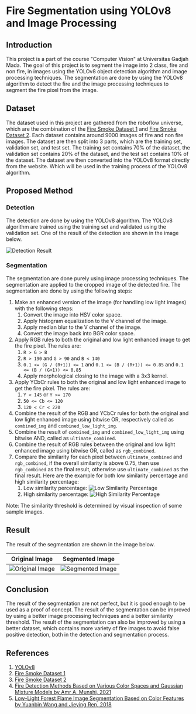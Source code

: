 # Fire Segmentation using YOLOv8 and Image Processing

## Introduction

This project is a part of the course "Computer Vision" at Universitas Gadjah Mada. The goal of this project is to segment the image into 2 class, fire and non fire, in images using the YOLOv8 object detection algorithm and image processing techniques. The segmentation are done by using the YOLOv8 algorithm to detect the fire and the image processing techniques to segment the fire pixel from the image.

## Dataset

The dataset used in this project are gathered from the roboflow universe, which are the combination of the [Fire Smoke Dataset 1](https://universe.roboflow.com/buitems-ycaeh/fire-smoke-datasets/dataset/1) and [Fire Smoke Dataset 2](https://universe.roboflow.com/latifa-sassi-zqgnz/fire-smoke-mx4z8/dataset/1). Each dataset contains around 9000 images of fire and non fire images. The dataset are then split into 3 parts, which are the training set, validation set, and test set. The training set contains 70% of the dataset, the validation set contains 20% of the dataset, and the test set contains 10% of the dataset. The dataset are then converted into the YOLOv8 format directly from the website. Which will be used in the training process of the YOLOv8 algorithm.

## Proposed Method

### Detection

The detection are done by using the YOLOv8 algorithm. The YOLOv8 algorithm are trained using the training set and validated using the validation set. One of the result of the detection are shown in the image below.

![Detection Result](./output/detected.jpg)

### Segmentation

The segmentation are done purely using image processing techniques. The segmentation are applied to the cropped image of the detected fire. The segmentation are done by using the following steps:

1. Make an enhanced version of the image (for handling low light images) with the following steps:
   1. Convert the image into HSV color space.
   2. Apply histogram equalization to the V channel of the image.
   3. Apply median blur to the V channel of the image.
   4. Convert the image back into BGR color space.
2. Apply RGB rules to both the original and low light enhanced image to get the fire pixel. The rules are:
   1. `R > G > B`
   2. `R > 190` and `G > 90` and `B < 140`
   3. `0.1 <= (G / (R+1)) <= 1` and `0.1 <= (B / (R+1)) <= 0.85` and `0.1 <= (B / (G+1)) <= 0.85`
   4. Apply morphological closing to the image with a 3x3 kernel.
3. Apply YCbCr rules to both the original and low light enhanced image to get the fire pixel. The rules are:
   1. `Y < 145` or `Y >= 170`
   2. `50 <= Cb <= 120`
   3. `120 < Cr < 220`
4. Combine the result of the RGB and YCbCr rules for both the original and low light enhanced image using bitwise OR, respectively called as `combined_img` and `combined_low_light_img`.
5. Combine the result of `combined_img` and `combined_low_light_img` using bitwise AND, called as `ultimate_combined`.
6. Combine the result of RGB rules between the original and low light enhanced image using bitwise OR, called as `rgb_combined`.
7. Compare the similarity for each pixel between `ultimate_combined` and `rgb_combined`, if the overall similarity is above 0.75, then use `rgb_combined` as the final result, otherwise use `ultimate_combined` as the final result. Here are the example for both low similarity percentage and high similarity percentage:
   1. Low similarity percentage:
      ![Low Similarity Percentage](./output/low_percentage.png)
   2. High similarity percentage:
      ![High Similarity Percentage](./output/high_percentage.png)

Note: The similarity threshold is determined by visual inspection of some sample images.

## Result

The result of the segmentation are shown in the image below.

|              Original Image              |             Segmented Image             |
| :--------------------------------------: | :-------------------------------------: |
| ![Original Image](./output/original.jpg) | ![Segmented Image](./output/binary.jpg) |

## Conclusion

The result of the segmentation are not perfect, but it is good enough to be used as a proof of concept. The result of the segmentation can be improved by using a better image processing techniques and a better similarity threshold. The result of the segmentation can also be improved by using a better dataset, which contains more variety of fire images to avoid false positive detection, both in the detection and segmentation process.

## References

1. [YOLOv8](https://ultralytics.com/yolov8)
2. [Fire Smoke Dataset 1](https://universe.roboflow.com/buitems-ycaeh/fire-smoke-datasets/dataset/1)
3. [Fire Smoke Dataset 2](https://universe.roboflow.com/latifa-sassi-zqgnz/fire-smoke-mx4z8/dataset/1)
4. [Fire Detection Methods Based on Various Color Spaces and Gaussian Mixture Models by Amr A. Munshi, 2021](http://www.astrj.com/pdf-138924-67827?filename=Fire%20Detection%20Methods.pdf)
5. [Low-Light Forest Flame Image Segmentation Based on Color Features by Yuanbin Wang and Jieying Ren, 2018](https://iopscience.iop.org/article/10.1088/1742-6596/1069/1/012165/pdf)
